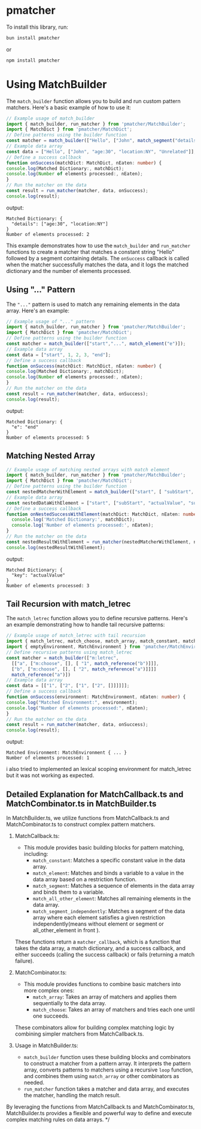 # pmatcher

To install this library, run:
```bash
bun install pmatcher
```

or 

```bash
npm install pmatcher
```
 # Using MatchBuilder

The `match_builder` function allows you to build and run custom pattern matchers. Here's a basic example of how to use it:

```typescript
// Example usage of match_builder
import { match_builder, run_matcher } from 'pmatcher/MatchBuilder';
import { MatchDict } from 'pmatcher/MatchDict';
// Define patterns using the builder function
const matcher = match_builder(["Hello", ["John", match_segment("details"), "Unrelated"]]);
// Example data array
const data = ["Hello", ["John", "age:30", "location:NY", "Unrelated"]];
// Define a success callback
function onSuccess(matchDict: MatchDict, nEaten: number) {
console.log(Matched Dictionary:, matchDict);
console.log(Number of elements processed:, nEaten);
}
// Run the matcher on the data
const result = run_matcher(matcher, data, onSuccess);
console.log(result);
```

output:
```
Matched Dictionary: {
  "details": ["age:30", "location:NY"]
}
Number of elements processed: 2
```


This example demonstrates how to use the `match_builder` and `run_matcher` functions to create a matcher that matches a constant string "Hello" followed by a segment containing details. The `onSuccess` callback is called when the matcher successfully matches the data, and it logs the matched dictionary and the number of elements processed.

## Using "..." Pattern

The `"..."` pattern is used to match any remaining elements in the data array. Here's an example:
```typescript
// Example usage of "..." pattern
import { match_builder, run_matcher } from 'pmatcher/MatchBuilder';
import { MatchDict } from 'pmatcher/MatchDict';
// Define patterns using the builder function
const matcher = match_builder(["start","...", match_element("e")]);
// Example data array
const data = ["start", 1, 2, 3, "end"];
// Define a success callback
function onSuccess(matchDict: MatchDict, nEaten: number) {
console.log(Matched Dictionary:, matchDict);
console.log(Number of elements processed:, nEaten);
}
// Run the matcher on the data
const result = run_matcher(matcher, data, onSuccess);
console.log(result);
```
output:
```
Matched Dictionary: {
  "e": "end" 
}
Number of elements processed: 5
```


## Matching Nested Array
```typescript
// Example usage of matching nested arrays with match element
import { match_builder, run_matcher } from 'pmatcher/MatchBuilder';
import { MatchDict } from 'pmatcher/MatchDict';
// Define patterns using the builder function
const nestedMatcherWithElement = match_builder(["start", [ "subStart", match_element("key")], "subEnd"], "end"]);
// Example data array
const nestedDataWithElement = ["start", ["subStart", "actualValue", "subEnd"], "end"];
// Define a success callback
function onNestedSuccessWithElement(matchDict: MatchDict, nEaten: number) {
  console.log('Matched Dictionary:', matchDict);
  console.log('Number of elements processed:', nEaten);
}
// Run the matcher on the data
const nestedResultWithElement = run_matcher(nestedMatcherWithElement, nestedDataWithElement, onNestedSuccessWithElement);
console.log(nestedResultWithElement);
```
output:
```
Matched Dictionary: {
  "key": "actualValue"
}
Number of elements processed: 3
```



## Tail Recursion with match_letrec

The `match_letrec` function allows you to define recursive patterns. Here's an example demonstrating how to handle tail recursive patterns:

```typescript
// Example usage of match_letrec with tail recursion
import { match_letrec, match_choose, match_array, match_constant, match_reference, run_matcher } from 'pmatcher/MatchBuilder';
import { emptyEnvironment, MatchEnvironment } from 'pmatcher/MatchEnvironment';
// Define recursive patterns using match_letrec
const matcher = match_builder(["m:letrec",
  [["a", ["m:choose", [], [ "1", match_reference("b")]]],
  ["b", ["m:choose", [], [ "2", match_reference("a")]]]]
  match_reference("a")])
// Example data array
const data = [["1", ["2", ["1", ["2", []]]]]];
// Define a success callback
function onSuccess(environment: MatchEnvironment, nEaten: number) {
console.log("Matched Environment:", environment);
console.log("Number of elements processed:", nEaten);
}
// Run the matcher on the data
const result = run_matcher(matcher, data, onSuccess);
console.log(result);
```


output:
```
Matched Environment: MatchEnvironment { ... }
Number of elements processed: 1
```

i also tried to implemented an lexical scoping environment for match_letrec but it was not working as expected.

## Detailed Explanation for MatchCallback.ts and MatchCombinator.ts in MatchBuilder.ts


In MatchBuilder.ts, we utilize functions from MatchCallback.ts and MatchCombinator.ts to construct complex pattern matchers.

1. MatchCallback.ts:
   - This module provides basic building blocks for pattern matching, including:
     - `match_constant`: Matches a specific constant value in the data array.
     - `match_element`: Matches and binds a variable to a value in the data array based on a restriction function.
     - `match_segment`: Matches a sequence of elements in the data array and binds them to a variable.
     - `match_all_other_element`: Matches all remaining elements in the data array.
     - `match_segment_independently`: Matches a segment of the data array where each element satisfies a given restriction independently(means without element or segment or all_other_element in front ).
   


   These functions return a `matcher_callback`, which is a function that takes the data array, a match dictionary, and a success callback, and either succeeds (calling the success callback) or fails (returning a match failure).

2. MatchCombinator.ts:
   - This module provides functions to combine basic matchers into more complex ones:
     - `match_array`: Takes an array of matchers and applies them sequentially to the data array.
     - `match_choose`: Takes an array of matchers and tries each one until one succeeds.

   These combinators allow for building complex matching logic by combining simpler matchers from MatchCallback.ts.

3. Usage in MatchBuilder.ts:
   - `match_builder` function uses these building blocks and combinators to construct a matcher from a pattern array. It interprets the pattern array, converts patterns to matchers using a recursive `loop` function, and combines them using `match_array` or other combinators as needed.
   - `run_matcher` function takes a matcher and data array, and executes the matcher, handling the match result.

By leveraging the functions from MatchCallback.ts and MatchCombinator.ts, MatchBuilder.ts provides a flexible and powerful way to define and execute complex matching rules on data arrays.
*/
